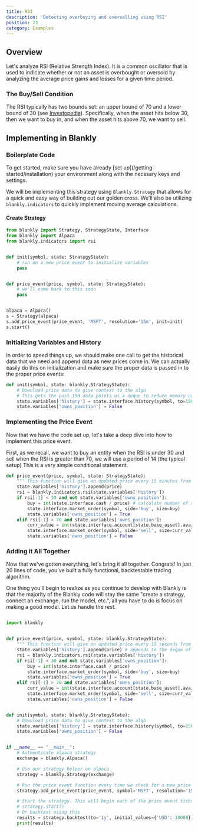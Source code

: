```yaml
---
title: RSI
description: 'Detecting overbuying and overselling using RSI'
position: 23
category: Examples
---
```


## Overview

Let's analyze RSI (Relative Strength Index). It is a common oscillator that is used to indicate whether or not an asset is overbought or oversold by analyzing the average price gains and losses for a given time period. 

### The Buy/Sell Condition

The RSI typically has two bounds set: an upper bound of 70 and a lower bound of 30 (see [Investopedia](https://www.investopedia.com/terms/r/rsi.asp)). Specifically, when the asset hits below 30, then we want to buy in, and when the asset hits above 70, we want to sell. 

## Implementing in Blankly

### Boilerplate Code

<alert>
To get started, make sure you have already [set up](/getting-started/installation) your environment along with the necssary keys and settings. 
</alert>

We will be implementing this strategy using `Blankly.Strategy` that allows for a quick and easy way of building out our golden cross. We'll also be utilizing `blankly.indicators` to quickly implement moving average calculations. 

#### Create Strategy

```python
from blankly import Strategy, StrategyState, Interface
from blankly import Alpaca
from blankly.indicators import rsi


def init(symbol, state: StrategyState):
    # run on a new price event to initialize variables
    pass


def price_event(price, symbol, state: StrategyState):
    # we'll come back to this soon
    pass


alpaca = Alpaca()
s = Strategy(alpaca)
s.add_price_event(price_event, 'MSFT', resolution='15m', init=init)
s.start()
```

### Initializing Variables and History

In order to speed things up, we should make one call to get the historical data that we need and append data as new prices come in. 
We can actually easily do this on initialization and make sure the proper data is passed in to the proper price events:

```python
def init(symbol, state: blankly.StrategyState):
    # Download price data to give context to the algo
    # This gets the past 150 data points as a deque to reduce memory usage
    state.variables['history'] = state.interface.history(symbol, to=150, return_as='deque')['close']
    state.variables['owns_position'] = False
```

### Implementing the Price Event

Now that we have the code set up, let's take a deep dive into how to implement this price event.

First, as we recall, we want to buy an entity when the RSI is under 30 and sell when the RSI is greater than 70, we will use a period of 14 (the typical setup)
This is a very simple conditional statement. 


```python
def price_event(price, symbol, state: StrategyState):
    """ This function will give an updated price every 15 minutes from our definition below """
    state.variables['history'].append(price)
    rsi = blankly.indicators.rsi(state.variables['history'])
    if rsi[-1] < 30 and not state.variables['owns_position']:
        buy = int(state.interface.cash / price) # calculate number of shares from cash
        state.interface.market_order(symbol, side='buy', size=buy)
        state.variables['owns_position'] = True
    elif rsi[-1] > 70 and state.variables['owns_position']:
        curr_value = int(state.interface.account[state.base_asset].available)
        state.interface.market_order(symbol, side='sell', size=curr_value)
        state.variables['owns_position'] = False
```

### Adding it All Together

Now that we've gotten everything, let's bring it all together. Congrats! In just 20 lines of code, you've built a fully functional, backtestable trading algorithm.

<alert type="success">
One thing you'll begin to realize as you continue to develop with Blankly is that the majority of the Blankly code will stay the same "create a strategy, connect an exchange, run the model, etc.", all you have to do is focus on making a good model. Let us handle the rest.
</alert>

```python

import blankly


def price_event(price, symbol, state: blankly.StrategyState):
    """ This function will give an updated price every 15 seconds from our definition below """
    state.variables['history'].append(price) # appends to the deque of historical prices
    rsi = blankly.indicators.rsi(state.variables['history'])
    if rsi[-1] < 30 and not state.variables['owns_position']:
        buy = int(state.interface.cash / price)
        state.interface.market_order(symbol, side='buy', size=buy)
        state.variables['owns_position'] = True
    elif rsi[-1] > 70 and state.variables['owns_position']:
        curr_value = int(state.interface.account[state.base_asset].available)
        state.interface.market_order(symbol, side='sell', size=curr_value)
        state.variables['owns_position'] = False


def init(symbol, state: blankly.StrategyState):
    # Download price data to give context to the algo
    state.variables['history'] = state.interface.history(symbol, to=150, return_as='deque')['close']
    state.variables['owns_position'] = False


if __name__ == "__main__":
    # Authenticate alpaca strategy
    exchange = blankly.Alpaca()

    # Use our strategy helper on alpaca
    strategy = blankly.Strategy(exchange)

    # Run the price event function every time we check for a new price - by default that is 15 seconds
    strategy.add_price_event(price_event, symbol='MSFT', resolution='15m', init=init)

    # Start the strategy. This will begin each of the price event ticks
    # strategy.start()
    # Or backtest using this
    results = strategy.backtest(to='1y', initial_values={'USD': 10000})
    print(results)

```
